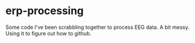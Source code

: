 # erp-processing

Some code I've been scrabbling together to process EEG data. A bit messy.
Using it to figure out how to github.
